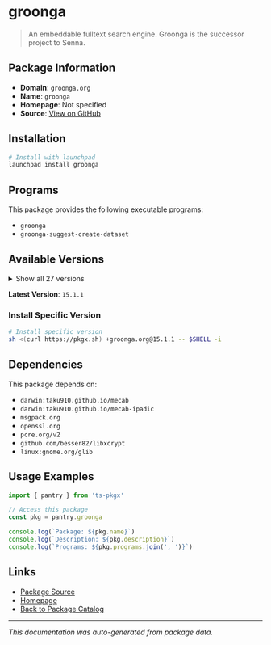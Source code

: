 # groonga

> An embeddable fulltext search engine. Groonga is the successor project to Senna.

## Package Information

- **Domain**: `groonga.org`
- **Name**: `groonga`
- **Homepage**: Not specified
- **Source**: [View on GitHub](https://github.com/pkgxdev/pantry/tree/main/projects/groonga.org/package.yml)

## Installation

```bash
# Install with launchpad
launchpad install groonga
```

## Programs

This package provides the following executable programs:

- `groonga`
- `groonga-suggest-create-dataset`

## Available Versions

<details>
<summary>Show all 27 versions</summary>

- `15.1.1`, `15.0.9`, `15.0.4`, `15.0.3`, `15.0.2`
- `15.0.1`, `15.0.0`, `14.1.3`, `14.1.2`, `14.1.1`
- `14.1.0`, `14.0.9`, `14.0.8`, `14.0.7`, `14.0.6`
- `14.0.5`, `14.0.4`, `14.0.3`, `14.0.2`, `14.0.1`
- `14.0.0`, `13.1.1`, `13.1.0`, `13.0.9`, `13.0.8`
- `13.0.7`, `13.0.6`

</details>

**Latest Version**: `15.1.1`

### Install Specific Version

```bash
# Install specific version
sh <(curl https://pkgx.sh) +groonga.org@15.1.1 -- $SHELL -i
```

## Dependencies

This package depends on:

- `darwin:taku910.github.io/mecab`
- `darwin:taku910.github.io/mecab-ipadic`
- `msgpack.org`
- `openssl.org`
- `pcre.org/v2`
- `github.com/besser82/libxcrypt`
- `linux:gnome.org/glib`

## Usage Examples

```typescript
import { pantry } from 'ts-pkgx'

// Access this package
const pkg = pantry.groonga

console.log(`Package: ${pkg.name}`)
console.log(`Description: ${pkg.description}`)
console.log(`Programs: ${pkg.programs.join(', ')}`)
```

## Links

- [Package Source](https://github.com/pkgxdev/pantry/tree/main/projects/groonga.org/package.yml)
- [Homepage](#)
- [Back to Package Catalog](../package-catalog.md)

---

*This documentation was auto-generated from package data.*
